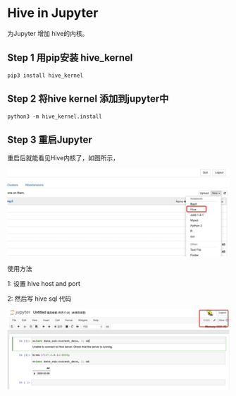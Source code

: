 # Hive in Jupyter

为Jupyter 增加 hive的内核。

## Step 1 用pip安装 hive_kernel
```
pip3 install hive_kernel
```

## Step 2 将hive kernel 添加到jupyter中
```
python3 -m hive_kernel.install
```

## Step 3 重启Jupyter
重启后就能看见Hive内核了，如图所示，

![](/image/hive2.png)

使用方法

1: 设置 hive host and port

2: 然后写 hive sql 代码

![](/image/hive1.png)
